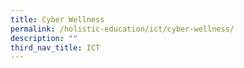 ```yaml
---
title: Cyber Wellness
permalink: /holistic-education/ict/cyber-wellness/
description: ""
third_nav_title: ICT
---
```


